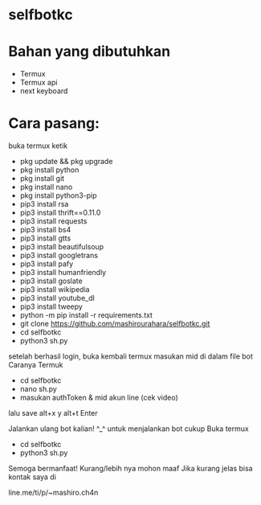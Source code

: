 # selfbotkc

# Bahan yang dibutuhkan
- Termux
- Termux api
- next keyboard

# Cara pasang:
buka termux
ketik
- pkg update && pkg upgrade
- pkg install python
- pkg install git
- pkg install nano
- pkg install python3-pip 
- pip3 install rsa 
- pip3 install thrift==0.11.0 
- pip3 install requests 
- pip3 install bs4 
- pip3 install gtts 
- pip3 install beautifulsoup 
- pip3 install googletrans 
- pip3 install pafy 
- pip3 install humanfriendly 
- pip3 install goslate 
- pip3 install wikipedia 
- pip3 install youtube_dl 
- pip3 install tweepy
- python -m pip install -r requirements.txt
- git clone https://github.com/mashirourahara/selfbotkc.git
- cd selfbotkc
- python3 sh.py

setelah berhasil login, buka kembali termux masukan mid di dalam file bot
Caranya
Termuk
- cd selfbotkc
- nano sh.py
- masukan authToken & mid akun line (cek video)

lalu save
alt+x
y
alt+t
Enter


Jalankan ulang bot kalian! ^_^
untuk menjalankan bot cukup
Buka termux
- cd selfbotkc
- python3 sh.py



Semoga bermanfaat!
Kurang/lebih nya mohon maaf
Jika kurang jelas bisa kontak saya di

line.me/ti/p/~mashiro.ch4n
